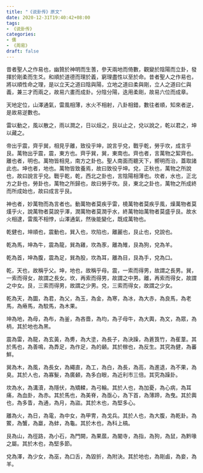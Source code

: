 ```yaml
---
title: "《说卦传》原文"
date: 2020-12-31T19:40:42+08:00
tags: 
- 《说卦传》
categories: 
- 儒
- 《周易》
draft: false
---
```


昔者聖人之作易也，幽贊於神明而生蓍，參天兩地而倚數，觀變於陰陽而立卦，發揮於剛柔而生爻。和順於道德而理於義，窮理盡性以至於命。昔者聖人之作易也，將以順性命之理，是以立天之道曰陰與陽，立地之道曰柔與剛，立人之道曰仁與義，兼三才而兩之，故易六畫而成卦。分陰分陽，迭用柔剛，故易六位而成章。

天地定位，山澤通氣，雷風相薄，水火不相射，八卦相錯，數往者順，知來者逆，是故易逆數也。

雷以動之，風以散之，雨以潤之，日以烜之，艮以止之，兌以說之，乾以君之，坤以藏之。

帝出乎震，齊乎巽，相見乎離，致役乎坤，說言乎兌，戰乎乾，勞乎坎，成言乎艮。萬物出乎震，震，東方也。齊乎巽，巽，東南也。齊也者，言萬物之絜齊也。離也者，明也。萬物皆相見，南方之卦也。聖人南面而聽天下，嚮明而治，蓋取諸此也。坤也者，地也。萬物皆致養焉，故曰致役乎坤。兌，正秋也，萬物之所說也，故曰說言乎兌。戰乎乾，乾，西北之卦也，言陰陽相薄也。坎者，水也，正北方之卦也，勞卦也，萬物之所歸也，故曰勞乎坎。艮，東北之卦也，萬物之所成終而所成始也，故曰成言乎艮。

神也者，妙萬物而為言者也。動萬物者莫疾乎雷，橈萬物者莫疾乎風，燥萬物者莫熯乎火，說萬物者莫說乎澤，潤萬物者莫潤乎水，終萬物始萬物者莫盛乎艮。故水火相逮，雷風不相悖，山澤通氣，然後能變化，既成萬物也。

乾健也，坤順也，震動也，巽入也，坎陷也，離麗也，艮止也，兌說也。

乾為馬，坤為牛，震為龍，巽為雞，坎為豕，離為雉，艮為狗，兌為羊。

乾為首，坤為腹，震為足，巽為股，坎為耳，離為目，艮為手，兌為口。

乾，天也，故稱乎父。坤，地也，故稱乎母。震，一索而得男，故謂之長男。巽，一索而得女，故謂之長女。坎，再索而得男，故謂之中男。離，再索而得女，故謂之中女。艮，三索而得男，故謂之少男。兌，三索而得女，故謂之少女。

乾為天，為圜，為君，為父，為玉，為金，為寒，為冰，為大赤，為良馬，為老馬，為瘠馬，為駮馬，為木果。

坤為地，為母，為布，為釜，為吝嗇，為均，為子母牛，為大輿，為文，為眾，為柄，其於地也為黑。

震為雷，為龍，為玄黃，為旉，為大塗，為長子，為決躁，為蒼筤竹，為萑葦。其於馬也，為善鳴，為馵足，為作足，為的顙。其於稼也，為反生。其究為健，為蕃鮮。

巽為木，為風，為長女，為繩直，為工，為白，為長，為高，為進退，為不果，為臭。其於人也，為寡髮，為廣顙，為多白眼，為近利市三倍。其究為躁卦。

坎為水，為溝瀆，為隱伏，為矯輮，為弓輪。其於人也，為加憂，為心病，為耳痛，為血卦，為赤。其於馬也，為美脊，為亟心，為下首，為薄蹄，為曳。其於輿也，為多眚，為通，為月，為盜。其於木也，為堅多心。

離為火，為日，為電，為中女，為甲冑，為戈兵。其於人也，為大腹，為乾卦。為鱉，為蟹，為蠃，為蚌，為龜。其於木也，為科上槁。

艮為山，為徑路，為小石，為門闕，為果蓏，為閽寺，為指，為狗，為鼠，為黔喙之屬。其於木也，為堅多節。

兌為澤，為少女，為巫，為口舌，為毀折，為附決。其於地也，為剛鹵，為妾，為羊。